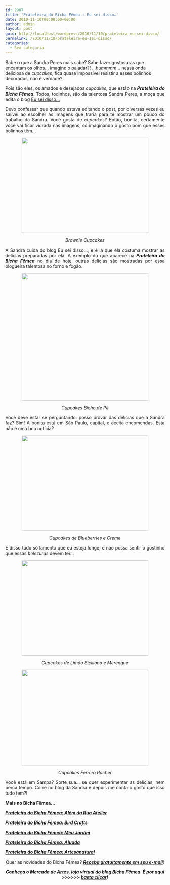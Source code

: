 ```yaml
---
id: 2907
title: 'Prateleira do Bicha Fêmea : Eu sei disso…'
date: 2010-11-10T00:00:00+00:00
author: admin
layout: post
guid: http://localhost/wordpress/2010/11/10/prateleira-eu-sei-disso/
permalink: /2010/11/10/prateleira-eu-sei-disso/
categories:
  - Sem categoria
---
```

Sabe o que a Sandra Peres mais sabe? Sabe fazer gostosuras que encantam os olhos… imagine o paladar?! …_hummmm_… nessa onda deliciosa de _cupcakes_, fica quase impossível resistir a esses bolinhos decorados, não é verdade?

<p style="text-align: justify;">
  Pois são eles, os amados e desejados <em>cupcakes</em>, que estão na <strong><em>Prateleira do Bicha Fêmea</em></strong>. Todos, todinhos, são da talentosa Sandra Peres, a moça que edita o blog <a href="http://eutbseidisso.blogspot.com/" target="_blank">Eu sei disso…</a>
</p>

<!--more-->

<p style="text-align: justify;">
  Devo confessar que quando estava editando o post, por diversas vezes eu salivei ao escolher as imagens que traria para te mostrar um pouco do trabalho da Sandra. Você gosta de <em>cupcakes</em>? Então, bonita, certamente você vai ficar vidrada nas imagens, só imaginando o gosto bom que esses bolinhos têm…
</p>

<p style="text-align: center;">
  <em><a href="http://www.trololodemulher.com.br/blog/wp-content/uploads/2010/11/Brownie-Cupcakes.jpg"><img class="alignnone size-full wp-image-5425" title="Brownie Cupcakes" src="http://www.trololodemulher.com.br/blog/wp-content/uploads/2010/11/Brownie-Cupcakes.jpg" alt="" width="400" height="300" /></a></em>
</p>

<p style="text-align: center;">
  <em>Brownie Cupcakes</em>
</p>

<p style="text-align: justify;">
  A Sandra cuida do blog Eu sei disso…, e é lá que ela costuma mostrar as delícias preparadas por ela. A exemplo do que aparece na <strong><em>Prateleira do Bicha Fêmea</em></strong> no dia de hoje, outras delícias são mostradas por essa blogueira talentosa no forno e fogão.
</p>

<p style="text-align: center;">
  <em><a href="http://www.trololodemulher.com.br/blog/wp-content/uploads/2010/11/Cupcakes-Bicho-de-Pe.jpg"><img class="alignnone size-full wp-image-5426" title="Cupcakes Bicho de Pé" src="http://www.trololodemulher.com.br/blog/wp-content/uploads/2010/11/Cupcakes-Bicho-de-Pe.jpg" alt="" width="400" height="400" /></a></em>
</p>

<p style="text-align: center;">
  <em>Cupcakes Bicho de Pé</em>
</p>

<p style="text-align: justify;">
  Você deve estar se perguntando: posso provar das delícias que a Sandra faz? Sim! A bonita está em São Paulo, capital, e aceita encomendas. Esta não é uma boa notícia?
</p>

<p style="text-align: center;">
  <a href="http://www.trololodemulher.com.br/blog/wp-content/uploads/2010/11/Cupcakes-de-Blueberries-e-Creme.jpg"><img class="alignnone size-full wp-image-5429" title="Cupcakes de Blueberries e Creme" src="http://www.trololodemulher.com.br/blog/wp-content/uploads/2010/11/Cupcakes-de-Blueberries-e-Creme.jpg" alt="" width="400" height="300" /></a>
</p>

<p style="text-align: center;">
  <em>Cupcakes de Blueberries e Creme</em>
</p>

<p style="text-align: justify;">
  E disso tudo só lamento que eu esteja longe, e não possa sentir o gostinho que essas <em>belezuras</em> devem ter…
</p>

<p style="text-align: center;">
  <em><a href="http://www.trololodemulher.com.br/blog/wp-content/uploads/2010/11/Cupcakes-de-Limao-Siciliano-e-Merengue.jpg"><img class="alignnone size-full wp-image-5430" title="Cupcakes de Limão Siciliano e Merengue" src="http://www.trololodemulher.com.br/blog/wp-content/uploads/2010/11/Cupcakes-de-Limao-Siciliano-e-Merengue.jpg" alt="" width="400" height="300" /></a></em>
</p>

<p style="text-align: center;">
  <em>Cupcakes de Limão Siciliano e Merengue</em>
</p>

<p style="text-align: center;">
  <em><a href="http://www.trololodemulher.com.br/blog/wp-content/uploads/2010/11/Cupcakes-Ferrero-Rocher.jpg"><img class="alignnone size-full wp-image-5431" title="Cupcakes Ferrero Rocher" src="http://www.trololodemulher.com.br/blog/wp-content/uploads/2010/11/Cupcakes-Ferrero-Rocher.jpg" alt="" width="400" height="300" /></a></em>
</p>

<p style="text-align: center;">
  <em>Cupcakes Ferrero Rocher</em>
</p>

<p style="text-align: justify;">
  Você está em Sampa? Sorte sua… se quer experimentar as delícias, nem perca tempo. Corre no blog da Sandra e depois me conta o gosto que isso tudo tem?!
</p>

**Mais no Bicha Fêmea…**

**_[Prateleira do Bicha Fêmea: Além da Rua Atelier](http://www.trololodemulher.com.br/2010/10/13/alem-da-rua-atelier/)_**

**_[Prateleira do Bicha Fêmea: Bird Crafts](http://www.trololodemulher.com.br/2010/08/25/kit-festas-bird-crafts/)_**

**_[Prateleira do Bicha Fêmea: Meu Jardim](http://www.trololodemulher.com.br/2010/07/28/prateleira-meu-jardim/)_**

**_[Prateleira do Bicha Fêmea: Aluada](http://www.trololodemulher.com.br/2010/06/09/artesanato-aluada/)_**

**_[Prateleira do Bicha Fêmea: Artesanatural](http://www.trololodemulher.com.br/2010/05/05/artesanato-artesanatural/)_**

<p style="text-align: center;">
  Quer as novidades do Bicha Fêmea? <strong><em><a href="http://feedburner.google.com/fb/a/mailverify?uri=blogbichafemea&loc=pt_BR">Receba gratuitamente em seu e-mail</a></em></strong>!
</p>

<p style="text-align: center;">
  <strong><em>Conheça o Mercado de Artes, loja virtual do blog Bicha Fêmea. É por aqui >>>>>> </em><a href="http://www.trololodemulher.com.br/loja/"><em>basta clicar</em></a><em>!</em></strong>
</p>